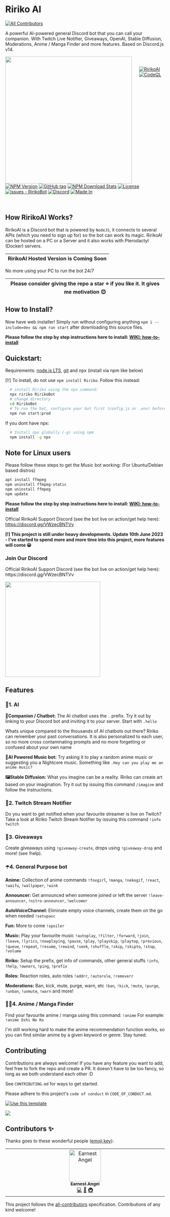 # Ririko AI
<!-- ALL-CONTRIBUTORS-BADGE:START - Do not remove or modify this section -->
[![All Contributors](https://img.shields.io/badge/all_contributors-1-orange.svg?style=flat-square)](#contributors-)
<!-- ALL-CONTRIBUTORS-BADGE:END -->

A powerful AI-powered general Discord bot that you can call your companion. With Twitch Live Notifier, Giveaways,
OpenAI, Stable Diffusion, Moderations, Anime / Manga Finder and more features. Based on Discord.js v14.

<img align="left" width="400px" style="padding-right: 20px" src="https://repository-images.githubusercontent.com/606736855/f1ef8a0f-dfc1-4477-b42d-ac2e9945e77e">

<p>&nbsp;</p>

[![RirikoAI](https://circleci.com/gh/RirikoAI/RirikoBot.svg?style=svg)](https://app.circleci.com/pipelines/github/RirikoAI/RirikoBot?branch=master)
[![CodeQL](https://github.com/RirikoAI/RirikoBot/workflows/CodeQL/badge.svg)](https://github.com/RirikoAI/RirikoBot/actions?query=workflow%3ACodeQL)

[![NPM Version](https://badge.fury.io/js/ririko.svg)](https://npmjs.org/package/ririko)
[![GitHub tag](https://img.shields.io/github/tag/RirikoAI/RirikoBot?include_prereleases=&sort=semver&color=blue)](https://github.com/RirikoAI/RirikoBot/releases/)
[![NPM Download Stats](https://img.shields.io/npm/dw/ririko)](https://www.npmjs.com/package/ririko)
[![License](https://img.shields.io/badge/License-MIT-blue)](#license)
[![issues - RirikoBot](https://img.shields.io/github/issues/RirikoAI/RirikoBot)](https://github.com/RirikoAI/RirikoBot/issues)
[![Discord](https://img.shields.io/discord/1084420682995224716?color=blue&label=Discord&logo=discord&logoColor=white)](https://discord.gg/VWzecBNTVv)
[![Made In](https://img.shields.io/badge/made%20in-Malaysia-red.svg)](https://www.google.com/search?q=malaysia)

<p>&nbsp;</p>

## How RirikoAI Works?

RirikoAI is a Discord bot that is powered by `NodeJS`, it connects to several APIs (which you need to sign up for) so
the bot can work its magic. RirikoAI can be hosted on a PC or a Server and it also works with Pterodactyl (Docker)
servers.

| **RirikoAI Hosted Version is Coming Soon** | 
|--------------------------------------------|

No more using your PC to run the bot 24/7

| Please consider giving the repo a star ⭐ if you like it. It gives me motivation 😊 |
|------------------------------------------------------------------------------------|

## How to Install?

Now have web installer! Simply run without configuring anything `npm i --include=dev && npm run start` after downloading
this source files.

**Please follow the step by step instructions here to
install: [WIKI: how-to-install](https://github.com/RirikoAI/RirikoBot/wiki/How-to-Install)**

## Quickstart:

Requirements: [node.js LTS](https://nodejs.org/en/download), [git](https://git-scm.com/download/win) and npx (install
via npm like below)

[!!] To install, do not use `npm install Ririko`. Follow this instead:

```bash
  # install Ririko using the npx command:
  npx ririko RirikoBot 
  # change directory
  cd RirikoBot
  # To run the bot, configure your bot first (config.js or .env) before running this:
  npm run start:prod
```

If you dont have npx:

```bash
  # Install npx globally (-g) using npm
  npm install -g npx
```

## Note for Linux users
Please follow these steps to get the Music bot working: (For Ubuntu/Debian based distros)

```bash
apt install ffmpeg
npm uninstall ffmpeg-static
npm uninstall ffmpeg
npm update
```

**Please follow the step by step instructions here to
install: [WIKI: how-to-install](https://github.com/RirikoAI/RirikoBot/wiki/How-to-Install)**

Official RirikoAI Support Discord (see the bot live on action/get help here): https://discord.gg/VWzecBNTVv

**[!] This project is still under heavy developments. Update 10th June 2023 - I've started to spend more and more time
into this project, more features will come 😀**

###

### Join Our Discord

<p>Official RirikoAI Support Discord (see the bot live on action/get help here): https://discord.gg/VWzecBNTVv</p>

<img src="https://i.imgur.com/85Z84vf.png" width="300px" align="center">

## Features

### 🤖1. AI

**💬Companion / Chatbot:**
The AI chatbot uses the `.` prefix. Try it out by linking to your Discord bot and inviting it to your server. Start
with `.hello`

Whats unique compared to the thousands of AI chatbots out there?
Ririko can remember your past conversations. It is also personalized to each user, so no more cross contaminating
prompts and no more forgetting or confused about your own name

**🎵AI Powered Music bot:**
Try asking it to play a random anime music or suggesting you a Nightcore music. Something
like `.Hey can you play me an anime music?`

**🖼️Stable Diffusion:**
What you imagine can be a reality. Ririko can create art based on your imagination. Try it out by issuing this
command `/imagine` and follow the instructions.

### 🎥2. Twitch Stream Notifier

Do you want to get notified when your favourite streamer is live on Twitch? Take a look at Ririko Twitch Stream Notifier
by issuing this command `!info twitch`

### 🎉3. Giveaways

Create giveaways using `!giveaway-create`, drops using `!giveaway-drop` and more! (see !help).

### ☂️4. General Purpose bot

**Anime:** Collection of anime commands
`!foxgirl`, `!manga`, `!nekogif`, `!react`, `!waifu`, `!wallpaper`, `!wink`

**Announcer:** Get announced when someone joined or left the server
`!leave-announcer`, `!nitro-announcer`, `!welcomer`

**AutoVoiceChannel:** Eliminate empty voice channels, create them on the go when needed
`!setupavc`

**Fun:** More to come
`!spoiler`

**Music:** Play your favourite music
`!autoplay`, `!filter`, `!forward`, `!join`, `!leave`, `!lyrics`, `!nowplaying`, `!pause`, `!play`, `!playskip`, `!playtop`, `!previous`, `!queue`, `!repeat`, `!resume`, `!rewind`, `!seek`, `!shuffle`, `!skip`, `!skipto`, `!stop`, `!volume`

**Ririko:** Setup the prefix, get info of commands, other general stuffs
`!info`, `!help`, `!owners`, `!ping`, `!prefix`

**Roles:** Reaction roles, auto roles
`!addrr`, `!autorole`, `!removerr`

**Moderations:** Ban, kick, mute, purge, warn, etc
`!ban`, `!kick`, `!mute`, `!purge`, `!unban`, `!unmute`, `!warn` and more!

### 🥷🏻4. Anime / Manga Finder

Find your favourite anime / manga using this command: `!anime`
For example: `!anime Oshi No Ko`

I'm still working hard to make the anime recommendation function works, so you can find similar anime by a given keyword
or genre. Stay tuned.

## Contributing

Contributions are always welcome! If you have any feature you want to add, feel free to fork the repo and create a PR.
It doesn't have to be too fancy, so long as we both understand each other :D

See `CONTRIBUTING.md` for ways to get started.

Please adhere to this project's `code of conduct` in `CODE_OF_CONDUCT.md`.

[![Use this template](https://img.shields.io/badge/Generate-Use_this_template-2ea44f?style=for-the-badge)](https://github.com/RirikoAI/RirikoBot/generate)

<img src="https://api.visitorbadge.io/api/VisitorHit?user=RirikoAI&repo=RirikoBot&countColor=%237B1E7A" />

## Contributors ✨

Thanks goes to these wonderful people ([emoji key](https://allcontributors.org/docs/en/emoji-key)):

<!-- ALL-CONTRIBUTORS-LIST:START - Do not remove or modify this section -->
<!-- prettier-ignore-start -->
<!-- markdownlint-disable -->
<table>
  <tbody>
    <tr>
      <td align="center" valign="top" width="14.28%"><a href="https://angel.net.my"><img src="https://avatars.githubusercontent.com/u/57413115?v=4?s=100" width="100px;" alt="Earnest Angel"/><br /><sub><b>Earnest Angel</b></sub></a><br /><a href="https://github.com/RirikoAI/RirikoBot/commits?author=earnestangel" title="Code">💻</a> <a href="#design-earnestangel" title="Design">🎨</a> <a href="#infra-earnestangel" title="Infrastructure (Hosting, Build-Tools, etc)">🚇</a></td>
    </tr>
  </tbody>
</table>

<!-- markdownlint-restore -->
<!-- prettier-ignore-end -->

<!-- ALL-CONTRIBUTORS-LIST:END -->

This project follows the [all-contributors](https://github.com/all-contributors/all-contributors) specification. Contributions of any kind welcome!